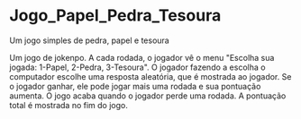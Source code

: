 # Jogo_Papel_Pedra_Tesoura
Um jogo simples de pedra, papel e tesoura

Um jogo de jokenpo. A cada rodada, o jogador vê o menu "Escolha sua jogada: 1-Papel, 2-Pedra, 3-Tesoura". O jogador fazendo a escolha o computador escolhe uma resposta aleatória, que é mostrada ao jogador. Se o jogador ganhar, ele pode jogar mais uma rodada e sua pontuação aumenta. O jogo acaba quando o jogador perde uma rodada. A pontuação total é mostrada no fim do jogo.
